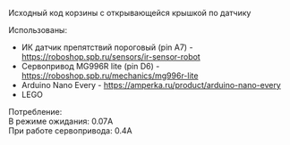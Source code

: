 Исходный код корзины с открывающейся крышкой по датчику

Использованы:
* ИК датчик препятствий пороговый (pin A7) - https://roboshop.spb.ru/sensors/ir-sensor-robot
* Сервопривод MG996R lite (pin D6) - https://roboshop.spb.ru/mechanics/mg996r-lite
* Arduino Nano Every - https://amperka.ru/product/arduino-nano-every
* LEGO

Потребление:  
В режиме ожидания: 0.07A  
При работе сервопривода: 0.4A